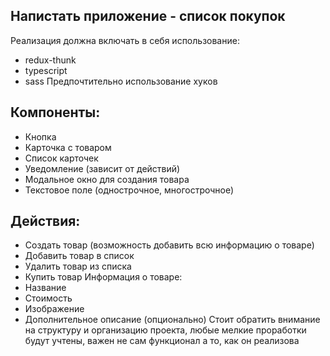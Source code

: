 ## Напистать приложение - список покупок
Реализация должна включать в себя использование:
- redux-thunk
- typescript
- sass
Предпочтительно использование хуков
## Компоненты:
- Кнопка
- Карточка с товаром
- Список карточек
- Уведомление (зависит от действий)
- Модальное окно для создания товара
- Текстовое поле (однострочное, многострочное)
## Действия:
- Создать товар (возможность добавить всю информацию о товаре)
- Добавить товар в список
- Удалить товар из списка
- Купить товар
Информация о товаре:
- Название
- Стоимость
- Изображение
- Дополнительное описание (опционально)
Стоит обратить внимание на структуру и организацию проекта, любые
мелкие проработки будут учтены, важен не сам функционал а то, как он
реализова